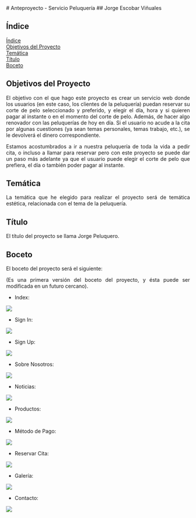 <div align="justify">
  # Anteproyecto - Servicio Peluquería
## Jorge Escobar Viñuales

## **Índice**<a name = "id1"></a>
[Índice](#id1)<br>
[Objetivos del Proyecto](#id2)<br>
[Temática](#id3)<br>
[Título](#id4)<br>
[Boceto](#id5)<br>

## **Objetivos del Proyecto**<a name="id2"></a>
  El objetivo con el que hago este proyecto es crear un servicio web donde los usuarios (en este caso, los clientes de la peluquería) puedan reservar su corte de pelo seleccionado y preferido, y elegir el día, hora y si quieren pagar al instante o en el momento del corte de pelo. Además, de hacer algo renovador con las peluquerías de hoy en día. Si el usuario no acude a la cita por algunas cuestiones (ya sean temas personales, temas trabajo, etc.), se le devolverá el dinero correspondiente.
  
  Estamos acostumbrados a ir a nuestra peluquería de toda la vida a pedir cita, o incluso a llamar para reservar pero con este proyecto se puede dar un paso más adelante ya que el usuario puede elegir el corte de pelo que prefiera, el día o también poder pagar al instante.
  
## **Temática**<a name="id3"></a>
  La temática que he elegido para realizar el proyecto será de temática estética, relacionada con el tema de la peluquería.
## **Título**<a name="id4"></a>
  El título del proyecto se llama Jorge Peluquero.
## **Boceto**<a name="id5"></a>
  El boceto del proyecto será el siguiente:
  
  (Es una primera versión del boceto del proyecto, y ésta puede ser modificada en un futuro cercano).
  
  - Index:
  
  ![](https://github.com/Jorgeev27/Servicio-Peluqueria/blob/main/doc/anteproyecto/img/Index.png)
  
  - Sign In:

  ![](https://github.com/Jorgeev27/Servicio-Peluqueria/blob/main/doc/anteproyecto/img/Sign%20in.png)

  - Sign Up:

  ![](https://github.com/Jorgeev27/Servicio-Peluqueria/blob/main/doc/anteproyecto/img/Sign%20up.png)

  - Sobre Nosotros:

  ![](https://github.com/Jorgeev27/Servicio-Peluqueria/blob/main/doc/anteproyecto/img/Sobre%20nosotros.png)

  - Noticias:

  ![](https://github.com/Jorgeev27/Servicio-Peluqueria/blob/main/doc/anteproyecto/img/Noticias.png)

  - Productos:

  ![](https://github.com/Jorgeev27/Servicio-Peluqueria/blob/main/doc/anteproyecto/img/Productos.png)

  - Método de Pago:

  ![](https://github.com/Jorgeev27/Servicio-Peluqueria/blob/main/doc/anteproyecto/img/M%C3%A9todo%20de%20pago.png)

  - Reservar Cita:

  ![](https://github.com/Jorgeev27/Servicio-Peluqueria/blob/main/doc/anteproyecto/img/Reservar%20cita.png)

  - Galería:

  ![](https://github.com/Jorgeev27/Servicio-Peluqueria/blob/main/doc/anteproyecto/img/Galer%C3%ADa.png)

  - Contacto:

  ![](https://github.com/Jorgeev27/Servicio-Peluqueria/blob/main/doc/anteproyecto/img/Contacto.png)
</div>
